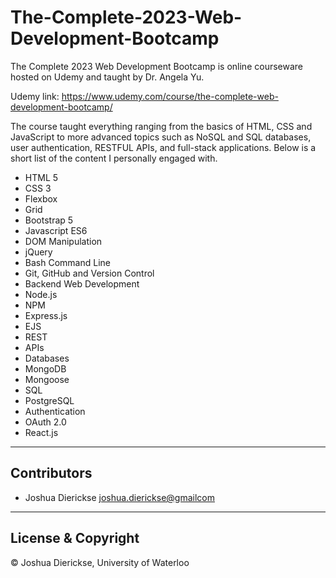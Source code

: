 # The-Complete-2023-Web-Development-Bootcamp

The Complete 2023 Web Development Bootcamp is online courseware hosted on Udemy and taught by Dr. Angela Yu.

Udemy link: https://www.udemy.com/course/the-complete-web-development-bootcamp/

The course taught everything ranging from the basics of HTML, CSS and JavaScript to more advanced topics such as NoSQL and SQL databases, user authentication, RESTFUL APIs, and full-stack applications.
Below is a short list of the content I personally engaged with.

 - HTML 5
 - CSS 3
 - Flexbox
 - Grid
 - Bootstrap 5
 - Javascript ES6
 - DOM Manipulation
 - jQuery
 - Bash Command Line
 - Git, GitHub and Version Control
 - Backend Web Development
 - Node.js
 - NPM
 - Express.js
 - EJS
 - REST
 - APIs
 - Databases
 - MongoDB
 - Mongoose
 - SQL
 - PostgreSQL
 - Authentication
 - OAuth 2.0
 - React.js

---

## Contributors

- Joshua Dierickse <joshua.dierickse@gmailcom>

---

## License & Copyright

© Joshua Dierickse, University of Waterloo
